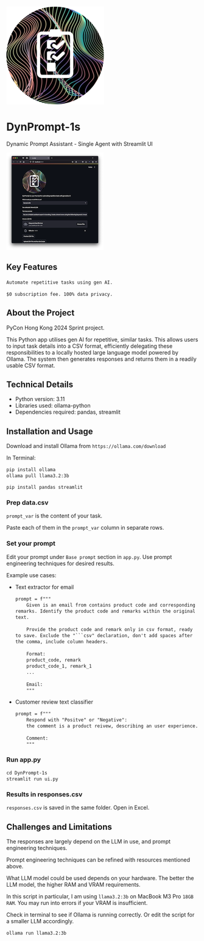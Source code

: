 ![DynPrompt-1s logo](static/logo.png)

# DynPrompt-1s

Dynamic Prompt Assistant - Single Agent with Streamlit UI 

![with Streamlit web UI](static/dynp-st.png)

## Key Features

``Automate repetitive tasks using gen AI.``

``$0 subscription fee. 100% data privacy.``

## About the Project

PyCon Hong Kong 2024 Sprint project. 

This Python app utilises gen AI for repetitive, similar tasks. This allows users to input task details into a CSV format, efficiently delegating these responsibilities to a locally hosted large language model powered by Ollama. The system then generates responses and returns them in a readily usable CSV format.

## Technical Details

- Python version: 3.11
- Libraries used: ollama-python
- Dependencies required: pandas, streamlit 

## Installation and Usage

Download and install Ollama from ``https://ollama.com/download`` 

In Terminal: 

```
pip install ollama 
ollama pull llama3.2:3b
```

```
pip install pandas streamlit 
```

### Prep data.csv

``prompt_var`` is the content of your task. 

Paste each of them in the ``prompt_var`` column in separate rows. 

### Set your prompt 

Edit your prompt under ``Base prompt`` section in ``app.py``. Use prompt engineering techniques for desired results. 

Example use cases: 

- Text extractor for email
    ```
    prompt = f"""
        Given is an email from contains product code and corresponding remarks. Identify the product code and remarks within the original text. 
        
        Provide the product code and remark only in csv format, ready to save. Exclude the "```csv" declaration, don't add spaces after the comma, include column headers.

        Format:
        product_code, remark
        product_code_1, remark_1
        ...
        
        Email:
        """
    ```

- Customer review text classifier 
    ```
    prompt = f"""
        Respond with "Positve" or "Negative": 
        the comment is a product reivew, describing an user experience. 

        Comment:
        """
    ```

### Run app.py

```
cd DynPrompt-1s
streamlit run ui.py 
```

### Results in responses.csv 

``responses.csv`` is saved in the same folder. Open in Excel. 

## Challenges and Limitations

The responses are largely depend on the LLM in use, and prompt engineering techniques. 

Prompt engineering techniques can be refined with resources mentioned above. 

What LLM model could be used depends on your hardware. The better the LLM model, the higher RAM and VRAM requirements. 

In this script in particular, I am using ``llama3.2:3b`` on MacBook M3 Pro ``18GB RAM``. You may run into errors if your VRAM is insufficient. 

Check in terminal to see if Ollama is running correctly. Or edit the script for a smaller LLM accordingly. 

```
ollama run llama3.2:3b
```
